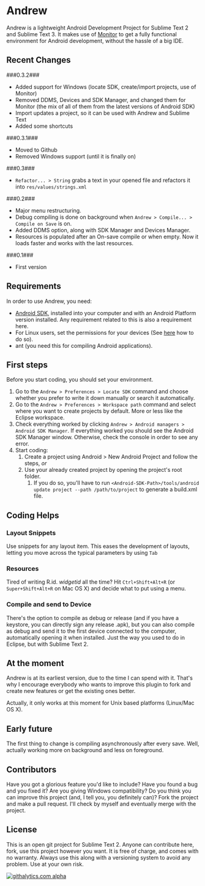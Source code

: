 # Andrew #

Andrew is a lightweight Android Development Project for Sublime Text 2 and Sublime Text 3. It makes use of [Monitor](http://developer.android.com/tools/help/monitor.html) to get a fully functional environment for Android development, without the hassle of a big IDE.

## Recent Changes ##

###0.3.2###

* Added support for Windows (locate SDK, create/import projects, use of Monitor)
* Removed DDMS, Devices and SDK Manager, and changed them for Monitor (the mix of all of them from the latest versions of Android SDK)
* Import updates a project, so it can be used with Andrew and Sublime Text
* Added some shortcuts

###0.3.1###

* Moved to Github
* Removed Windows support (until it is finally on)

###0.3###

* `Refactor... > String` grabs a text in your opened file and refactors it into `res/values/strings.xml`

###0.2###

* Major menu restructuring.
* Debug compiling is done on background when `Andrew > Compile... > Compile on Save` is on.
* Added DDMS option, along with SDK Manager and Devices Manager.
* Resources is populated after an On-save compile or when empty. Now it loads faster and works with the last resources.

###0.1###
* First version

## Requirements ##

In order to use Andrew, you need:

* [Android SDK](http://developer.android.com/intl/es/sdk/index.html), installed into your computer and with an Android Platform version installed. Any requirement related to this is also a requirement here.
* For Linux users, set the permissions for your devices (See [here](http://developer.android.com/intl/es/tools/device.html#setting-up) how to do so).
* ant (you need this for compiling Android applications).

## First steps ##

Before you start coding, you should set your environment. 

1. Go to the `Andrew > Preferences > Locate SDK` command and choose whether you prefer to write it down manually or search it automatically.
2. Go to the `Andrew > Preferences > Workspace path` command and select where you want to create projects by default. More or less like the Eclipse workspace.
3. Check everything worked by clicking `Andrew > Android managers > Android SDK Manager`. If everything worked you should see the Android SDK Manager window. Otherwise, check the console in order to see any error.
4. Start coding:
	1. Create a project using Android > New Android Project and follow the steps, _or_
	2. Use your already created project by opening the project's root folder.
		1. If you do so, you'll have to run `<Android-SDK-Path>/tools/android update project --path /path/to/project` to generate a build.xml file.

## Coding Helps ##
### Layout Snippets ###

Use snippets for any layout item. This eases the development of layouts, letting you move across the typical parameters by using `Tab`

### Resources ###

Tired of writing R.id. _widgetid_ all the time? Hit `Ctrl+Shift+Alt+R` (or `Super+Shift+Alt+R` on Mac OS X) and decide what to put using a menu.

### Compile and send to Device ###

There's the option to compile as debug or release (and if you have a keystore, you can directly sign any release .apk), but you can also compile as debug and send it to the first device connected to the computer, automatically opening it when installed. Just the way you used to do in Eclipse, but with Sublime Text 2.

## At the moment ##

Andrew is at its earliest version, due to the time I can spend with it. That's why I encourage everybody who wants to improve this plugin to fork and create new features or get the existing ones better.

Actually, it only works at this moment for Unix based platforms (Linux/Mac OS X).

## Early future ##

The first thing to change is compiling asynchronously after every save. Well, actually working more on background and less on foreground.

## Contributors ##

Have you got a glorious feature you'd like to include? Have you found a bug and you fixed it? Are you giving Windows compatibility? Do you think you can improve this project (and, I tell you, you definitely can)? Fork the project and make a pull request. I'll check by myself and eventually merge with the project.

## License ##

This is an open git project for Sublime Text 2. Anyone can contribute here, fork, use this project however you want. It is free of charge, and comes with no warranty. Always use this along with a versioning system to avoid any problem. Use at your own risk.

[![githalytics.com alpha](https://cruel-carlota.pagodabox.com/11a8d94fa4fd2098219b0d8b5e069986 "githalytics.com")](http://githalytics.com/Korcholis/Andrew)